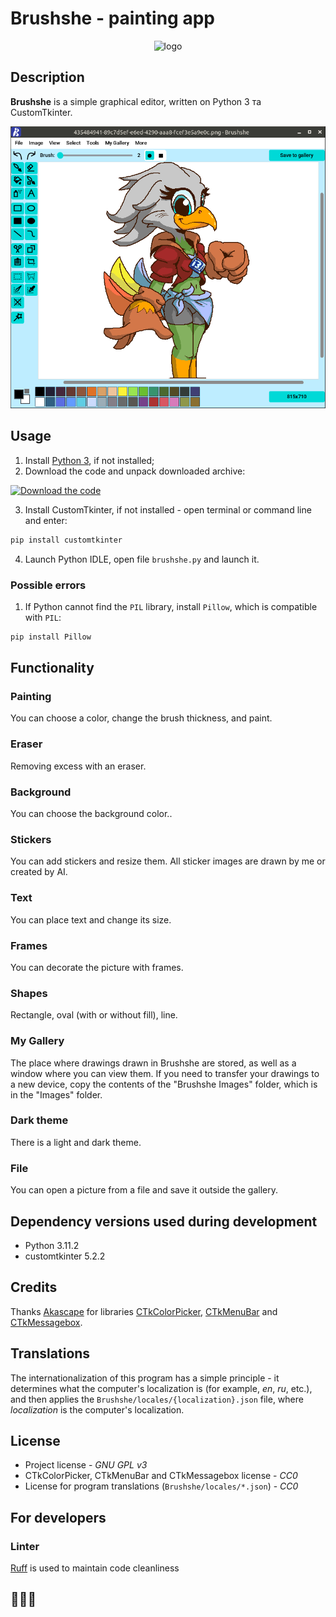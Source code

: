 # Brushshe - painting app

<p align="center">
  <img src="https://raw.githubusercontent.com/limafresh/Brushshe/refs/heads/main/Brushshe/icons/logo.svg" alt="logo" width="100" height="100">
</p>

## Description
**Brushshe** is a simple graphical editor, written on Python 3 та CustomTkinter.

![Screenshot](https://raw.githubusercontent.com/limafresh/Brushshe/main/screenshot.png)

## Usage
1. Install [Python 3](https://www.python.org/downloads/), if not installed;
2. Download the code and unpack downloaded archive:

[![Download the code](https://img.shields.io/badge/Download_the_code-ZIP-orange?style=for-the-badge&logo=Python&logoColor=white)](https://github.com/limafresh/Brushshe/archive/refs/heads/main.zip)

3. Install CustomTkinter, if not installed - open terminal or command line and enter:
```bash
pip install customtkinter
```
4. Launch Python IDLE, open file `brushshe.py` and launch it.
### Possible errors
1. If Python cannot find the `PIL` library, install `Pillow`, which is compatible with `PIL`:
```bash
pip install Pillow
```

## Functionality
### Painting
You can choose a color, change the brush thickness, and paint.
### Eraser
Removing excess with an eraser.
### Background
You can choose the background color..
### Stickers
You can add stickers and resize them. All sticker images are drawn by me or created by AI.
### Text
You can place text and change its size.
### Frames
You can decorate the picture with frames.
### Shapes
Rectangle, oval (with or without fill), line.
### My Gallery
The place where drawings drawn in Brushshe are stored, as well as a window where you can view them. If you need to transfer your drawings to a new device, copy the contents of the "Brushshe Images" folder, which is in the "Images" folder.
### Dark theme
There is a light and dark theme.
### File
You can open a picture from a file and save it outside the gallery.

## Dependency versions used during development
+ Python 3.11.2
+ customtkinter 5.2.2

## Credits
Thanks [Akascape](https://github.com/Akascape) for libraries [CTkColorPicker](https://github.com/Akascape/CTkColorPicker), [CTkMenuBar](https://github.com/Akascape/CTkMenuBar) and [CTkMessagebox](https://github.com/Akascape/CTkMessagebox).

## Translations
The internationalization of this program has a simple principle - it determines what the computer's localization is (for example, *en*, *ru*, etc.), and then applies the `Brushshe/locales/{localization}.json` file, where *localization* is the computer's localization.

## License
+ Project license - *GNU GPL v3*
+ CTkColorPicker, CTkMenuBar and CTkMessagebox license - *CC0*
+ License for program translations (`Brushshe/locales/*.json`) - *CC0*

## For developers
### Linter
[Ruff](https://github.com/astral-sh/ruff) is used to maintain code cleanliness

## 🎨🦅💪
